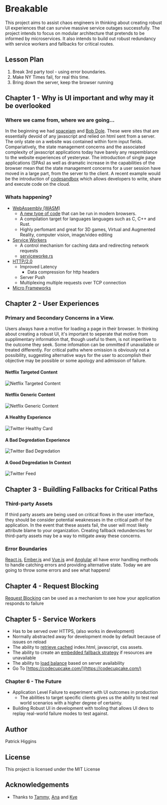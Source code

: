 # Breakable

This project aims to assist chaos engineers in thinking about creating robust UI experiences that can survive massive service outages successfully. The project intends to focus on modular architecture that pretends to be informed by microservices. It also intends to build out robust redundancy with service workers and fallbacks for critical routes.

## Lesson Plan

1.  Break 3rd party tool - using error boundaries.
2.  Make NY Times fail, for real this time.
3.  Bring down the server, keep the browser running

## Chapter 1 - Why is UI important and why may it be overlooked

### Where we came from, where we are going...

In the beginning we had [spacejam](https://www.warnerbros.com/archive/spacejam/movie/jam.htm) and [Bob Dole](http://www.dolekemp96.org/). These were sites that are essentially devoid of any javascript and relied on html sent from a server. The only state on a website was contained within form input fields. Compariatively, the state management concerns and the associated complexity of javascript applications today have barely any respemblance to the website experiences of yesteryear. The introduction of single page applications (SPAs) as well as dramatic increase in the capabilities of the browser mean that the state management concerns for a user session have moved in a large part, from the server to the client.
A recent example would be the introduction of [codesandbox](https://twitter.com/CompuIves/status/1045393192114409473) which allows developers to write, share and execute code on the cloud.

### Whats happening?

* [WebAssembly (WASM)](https://webassembly.org/)
  * [A new type of code](https://developer.mozilla.org/en-US/docs/WebAssembly/Concepts) that can be run in modern browsers.
  * A compilation target for languages languages such as C, C++ and Rust.
  * Highly perfomant and great for 3D games, Virtual and Augmented Reality, computer vision, image/video editing
* [Service Workers](https://developer.mozilla.org/en-US/docs/Web/API/Service_Worker_API/Using_Service_Workers)
  * A control mechanism for caching data and redirecting network requests
  * [serviceworke.rs](https://serviceworke.rs)
* [HTTP/2.0](https://en.wikipedia.org/wiki/HTTP/2)
  * Improved Latency
    * Data compression for http headers
  * Server Push
  * Multiplexing multiple requests over TCP connection
* [Micro Frameworks](https://speakerdeck.com/naltatis/micro-frontends-building-a-modern-webapp-with-multiple-teams)

## Chapter 2 - User Experiences

### Primary and Secondary Concerns in a View.

Users always have a motive for loading a page in their browser. In thinking about creating a robust UI, it's important to seperate that motive from supplimentary information that, though useful to them, is not imperitive to the outcome they seek. Some infomation can be ommitted if unavailable or treated differently. For critical paths where omission is obviously not a possibility, suggesting alternative ways for the user to accomplish their objective may be possible or some apology and admission of failure.

#### Netflix Targeted Content

![Netflix Targeted Content](https://raw.githubusercontent.com/higgyCodes/breakable/master/public/targeted_content.png 'Targeted Content from Netflix UI')

#### Netflix Generic Content

![Netflix Generic Content](https://raw.githubusercontent.com/higgyCodes/breakable/master/public/generic_content.png 'Generic Content from Netflix UI')

#### A Healthy Experience

![Twitter Healthy Card](https://raw.githubusercontent.com/higgyCodes/breakable/master/public/twitter_card.png 'A Healthy Experience')

#### A Bad Degredation Experience

![Twitter Bad Degredation](https://raw.githubusercontent.com/higgyCodes/breakable/master/public/bad_twitter_card.png 'A Bad Experience')

#### A Good Degredation In Context

![Twitter Feed](https://raw.githubusercontent.com/higgyCodes/breakable/master/public/twitter_feed.png 'A Good Degredation in Context')

## Chapter 3 - Buildling Fallbacks for Critical Paths

### Third-party Assets

If third party assets are being used on critical flows in the user interface, they should be consider potential weaknesses in the critical path of the application. In the event that these assets fail, the user will most likely attribute blame to your organization. Creating fallback redundencies for third-party assets may be a way to mitigate away these concerns.

### Error Boundaries

[React.js](https://reactjs.org/docs/error-boundaries.html), [Ember.js](https://guides.emberjs.com/release/routing/loading-and-error-substates/#toc_error-substates) and [Vue.js](https://vuejs.org/v2/api/#errorCaptured) and [Anglular](https://angular.io/api/core/ErrorHandler) all have error handling methods to handle catching errors and providing alternative state. Today we are going to throw some errors and see what happens!

## Chapter 4 - Request Blocking

[Request Blocking](https://twitter.com/tkh44/status/1034559758546530304) can be used as a mechanism to see how your application responds to failure

## Chapter 5 - Service Workers

* Has to be served over HTTPS, (also works in development)
* Normally abstracted away for development mode by default because of issues on reload
* The ability to [retrieve cached](https://developer.mozilla.org/en-US/docs/Web/API/Service_Worker_API/Using_Service_Workers#Registering_your_worker) index.html, javascript, css assets.
* The ability to create an [embedded fallback strategy](https://serviceworke.rs/strategy-embedded-fallback.html) if resources are unavailable
* The ability to [load balance](https://serviceworke.rs/load-balancer.html) based on server availability
* Go To [https://codecupcake.com/](https://codecupcake.com/)

### Chapter 6 - The Future

* Application Level Failure to experiment with UI outcomes in production
  * The abilities to target specific clients gives us the ability to test real world scenarios with a higher degree of certainty.
* Building Robust UI in development with tooling that allows UI devs to replay real-world failure modes to test against.

## Author

Patrick Higgins

## License

This project is licensed under the MIT License

## Acknowledgements

* Thanks to [Tammy](https://twitter.com/tammybutow), [Ana](https://twitter.com/Ana_M_Medina/) and [Kye](https://twitter.com/tkh44)

